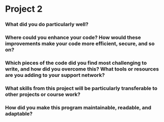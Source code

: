 # Project 2



### What did you do particularly well?

### Where could you enhance your code? How would these improvements make your code more efficient, secure, and so on?

### Which pieces of the code did you find most challenging to write, and how did you overcome this? What tools or resources are you adding to your support network?

### What skills from this project will be particularly transferable to other projects or course work?

### How did you make this program maintainable, readable, and adaptable?
